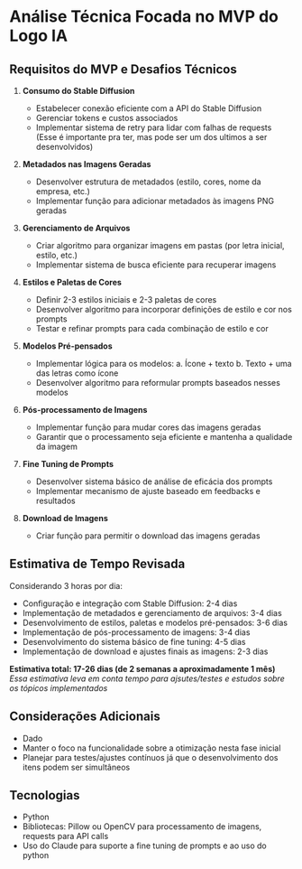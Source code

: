 # Análise Técnica Focada no MVP do Logo IA

## Requisitos do MVP e Desafios Técnicos

1. **Consumo do Stable Diffusion**
   - Estabelecer conexão eficiente com a API do Stable Diffusion
   - Gerenciar tokens e custos associados
   - Implementar sistema de retry para lidar com falhas de requests (Esse é importante pra ter, mas pode ser um dos ultimos a ser desenvolvidos)

2. **Metadados nas Imagens Geradas**
   - Desenvolver estrutura de metadados (estilo, cores, nome da empresa, etc.)
   - Implementar função para adicionar metadados às imagens PNG geradas

3. **Gerenciamento de Arquivos**
   - Criar algoritmo para organizar imagens em pastas (por letra inicial, estilo, etc.)
   - Implementar sistema de busca eficiente para recuperar imagens

4. **Estilos e Paletas de Cores**
   - Definir 2-3 estilos iniciais e 2-3 paletas de cores
   - Desenvolver algoritmo para incorporar definições de estilo e cor nos prompts
   - Testar e refinar prompts para cada combinação de estilo e cor

5. **Modelos Pré-pensados**
   - Implementar lógica para os modelos:
     a. Ícone + texto
     b. Texto + uma das letras como ícone
   - Desenvolver algoritmo para reformular prompts baseados nesses modelos

6. **Pós-processamento de Imagens**
   - Implementar função para mudar cores das imagens geradas
   - Garantir que o processamento seja eficiente e mantenha a qualidade da imagem

7. **Fine Tuning de Prompts**
   - Desenvolver sistema básico de análise de eficácia dos prompts
   - Implementar mecanismo de ajuste baseado em feedbacks e resultados

8. **Download de Imagens**
   - Criar função para permitir o download das imagens geradas

## Estimativa de Tempo Revisada

Considerando 3 horas por dia:

- Configuração e integração com Stable Diffusion: 2-4 dias
- Implementação de metadados e gerenciamento de arquivos: 3-4 dias
- Desenvolvimento de estilos, paletas e modelos pré-pensados: 3-6 dias
- Implementação de pós-processamento de imagens: 3-4 dias
- Desenvolvimento do sistema básico de fine tuning: 4-5 dias
- Implementação de download e ajustes finais as imagens: 2-3 dias

**Estimativa total: 17-26 dias (de 2 semanas a aproximadamente 1 mês)**
*Essa estimativa leva em conta tempo para ajsutes/testes e estudos sobre os tópicos implementados*

## Considerações Adicionais

- Dado
- Manter o foco na funcionalidade sobre a otimização nesta fase inicial
- Planejar para testes/ajustes contínuos já que o desenvolvimento dos itens podem ser simultâneos

## Tecnologias

- Python
- Bibliotecas: Pillow ou OpenCV para processamento de imagens, requests para API calls
- Uso do Claude para suporte a fine tuning de prompts e ao uso do python
